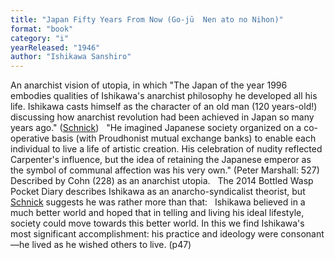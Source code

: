 ```yaml
---
title: "Japan Fifty Years From Now (Go-jū  Nen ato no Nihon)"
format: "book"
category: "i"
yearReleased: "1946"
author: "Ishikawa Sanshiro"
---
```

An anarchist vision of utopia, in  which "The Japan of the year 1996 embodies qualities of Ishikawa's anarchist  philosophy he developed all his life. Ishikawa casts himself as the character of  an old man (120 years-old!) discussing how anarchist revolution had been  achieved in Japan so many years ago." (<a href="https://open.library.ubc.ca/cIRcle/collections/ubctheses/831/items/1.0098971">Schnick</a>)
 
"He imagined Japanese society organized on a  co-operative basis (with Proudhonist mutual exchange banks) to enable each  individual to live a life of artistic creation. His celebration of nudity  reflected Carpenter's influence, but the idea of retaining the Japanese emperor  as the symbol of communal affection was his very own." (Peter Marshall: 527)
 
Described by Cohn (228) as an  anarchist utopia.
 
The 2014 Bottled Wasp Pocket  Diary describes Ishikawa as an anarcho-syndicalist theorist, but  <a href="https://open.library.ubc.ca/cIRcle/collections/ubctheses/831/items/1.0098971"> Schnick</a> suggests he was rather more than that: 
 
Ishikawa believed in a much better  world and hoped that in telling and living his ideal lifestyle, society could  move towards this better world. In this we find Ishikawa's most significant  accomplishment: his practice and ideology were consonant—he lived as he wished  others to live. (p47)
